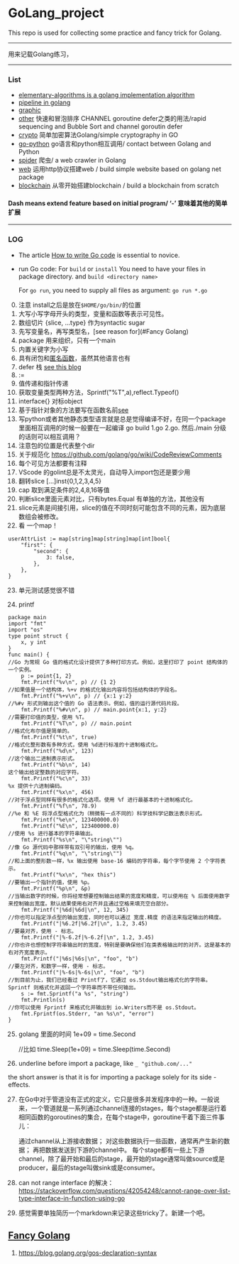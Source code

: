# GoLang_project

This repo is used for collecting some practice and fancy trick for Golang.

---
用来记载Golang练习，



---

### List
+ [elementary-algorithms is a golang implementation algorithm](https://github.com/dyllanwli/GoLang_project/tree/master/elementary-algorithms)
+ [pipeline in golang](https://github.com/dyllanwli/GoLang_project/tree/master/pipeline)
+ [graphic](https://github.com/dyllanwli/GoLang_project/tree/master/graphic)
+ [other](https://github.com/dyllanwli/GoLang_project/tree/master/other) 快速和冒泡排序 CHANNEL goroutine defer之类的用法/rapid sequencing and Bubble Sort and channel goroutin defer
+ [crypto](https://github.com/dyllanwli/GoLang_project/tree/master/crypto) 简单加密算法Golang/simple cryptography in GO
+ [go-python](https://github.com/dyllanwli/GoLang_project/tree/master/go-python) go语言和python相互调用/ contact between Golang and Python
+ [spider](https://github.com/dyllanwli/GoLang_project/tree/master/spider) 爬虫/ a web crawler in Golang
+ [web](https://github.com/dyllanwli/GoLang_project/tree/master/web) 运用http协议搭建web / build simple website based on golang net package
+ [blockchain](https://github.com/dyllanwli/GoLang_project/tree/master/blockchain) 从零开始搭建blockchain / build a blockchain from scratch

#### Dash means extend feature based on initial program/ ‘-’ 意味着其他的简单扩展



---


### LOG
+  The article [How to write Go code](https://golang.org/doc/code.html) is essential to novice.
+  run Go code:
    For `build` or `install` You need to have your files in package directory. and `build <directory name>`
    
    For `go run`, you need to supply all files as argument:
    `go run *.go`

0. 注意 install之后是放在`$HOME/go/bin/`的位置
1. 大写小写字母开头的类型，变量和函数等表示可见性。
2. 数组切片 {slice, ...type} 作为syntactic sugar
3. 先写变量名，再写类型名，[see reason for](#Fancy Golang)
4. package 用来组织，只有一个main
5. 内置关键字为小写
6. 具有闭包和[匿名函数](http://books.studygolang.com/gopl-zh/ch5/ch5-06.html)，虽然其他语言也有
7. defer 栈 [see this blog](https://chinazt.cc/2017/06/30/deferde-shi-yong-gui-ze/)
8. :=
9. 值传递和指针传递
10. 获取变量类型两种方法，Sprintf("%T",a),reflect.Typeof()
11. interface{} 对标object
12. 基于指针对象的方法要写在函数名前[see](http://books.studygolang.com/gopl-zh/ch6/ch6-02.html)
13. 写python或者其他静态类型语言就是总是觉得编译不好，在同一个package里面相互调用的时候一般要在一起编译 go build 1.go 2.go. 然后./main 分级的话则可以相互调用？ 
14. 注意包的位置是代表整个dir
15. 关于规范化 https://github.com/golang/go/wiki/CodeReviewComments 
16. 每个可见方法都要有注释
17. VScode 的golint总是不太灵光，自动导入import包还是要少用
18. 翻转slice [...]inst{0,1,2,3,4,5}
19. cap 取到满足条件的2,4,8,16等值
20. 判断slice里面元素对比，只有bytes.Equal 有单独的方法，其他没有
21. slice元素是间接引用，slice的值在不同时刻可能包含不同的元素，因为底层数组会被修改。
22. 看 一个map！
```
userAttrList := map[string]map[string]map[int]bool{
    "first": {
        "second": {
            3: false,
        },
    },
}
```
23. 单元测试感觉很不错

24. printf
```
package main
import "fmt"
import "os"
type point struct {
    x, y int
}
func main() {
//Go 为常规 Go 值的格式化设计提供了多种打印方式。例如，这里打印了 point 结构体的一个实例。
    p := point{1, 2}
    fmt.Printf("%v\n", p) // {1 2}
//如果值是一个结构体，%+v 的格式化输出内容将包括结构体的字段名。
    fmt.Printf("%+v\n", p) // {x:1 y:2}
//%#v 形式则输出这个值的 Go 语法表示。例如，值的运行源代码片段。
    fmt.Printf("%#v\n", p) // main.point{x:1, y:2}
//需要打印值的类型，使用 %T。
    fmt.Printf("%T\n", p) // main.point
//格式化布尔值是简单的。
    fmt.Printf("%t\n", true)
//格式化整形数有多种方式，使用 %d进行标准的十进制格式化。
    fmt.Printf("%d\n", 123)
//这个输出二进制表示形式。
    fmt.Printf("%b\n", 14)
这个输出给定整数的对应字符。
    fmt.Printf("%c\n", 33)
%x 提供十六进制编码。
    fmt.Printf("%x\n", 456)
//对于浮点型同样有很多的格式化选项。使用 %f 进行最基本的十进制格式化。
    fmt.Printf("%f\n", 78.9)
//%e 和 %E 将浮点型格式化为（稍微有一点不同的）科学技科学记数法表示形式。
    fmt.Printf("%e\n", 123400000.0)
    fmt.Printf("%E\n", 123400000.0)
//使用 %s 进行基本的字符串输出。
    fmt.Printf("%s\n", "\"string\"")
//像 Go 源代码中那样带有双引号的输出，使用 %q。
    fmt.Printf("%q\n", "\"string\"")
//和上面的整形数一样，%x 输出使用 base-16 编码的字符串，每个字节使用 2 个字符表示。
    fmt.Printf("%x\n", "hex this")
//要输出一个指针的值，使用 %p。
    fmt.Printf("%p\n", &p)
//当输出数字的时候，你将经常想要控制输出结果的宽度和精度，可以使用在 % 后面使用数字来控制输出宽度。默认结果使用右对齐并且通过空格来填充空白部分。
    fmt.Printf("|%6d|%6d|\n", 12, 345)
//你也可以指定浮点型的输出宽度，同时也可以通过 宽度.精度 的语法来指定输出的精度。
    fmt.Printf("|%6.2f|%6.2f|\n", 1.2, 3.45)
//要最对齐，使用 - 标志。
    fmt.Printf("|%-6.2f|%-6.2f|\n", 1.2, 3.45)
//你也许也想控制字符串输出时的宽度，特别是要确保他们在类表格输出时的对齐。这是基本的右对齐宽度表示。
    fmt.Printf("|%6s|%6s|\n", "foo", "b")
//要左对齐，和数字一样，使用 - 标志。
    fmt.Printf("|%-6s|%-6s|\n", "foo", "b")
//到目前为止，我们已经看过 Printf了，它通过 os.Stdout输出格式化的字符串。Sprintf 则格式化并返回一个字符串而不带任何输出。
    s := fmt.Sprintf("a %s", "string")
    fmt.Println(s)
//你可以使用 Fprintf 来格式化并输出到 io.Writers而不是 os.Stdout。
    fmt.Fprintf(os.Stderr, "an %s\n", "error")
}
```

25. golang 里面的时间 1e+09 = time.Second 

    //比如
    time.Sleep(1e+09) = time.Sleep(time.Second)

26. underline before import a package, like `_ "github.com/..."` 

the short answer is that it is for importing a package solely for its side -effects.

27. 在Go中对于管道没有正式的定义，它只是很多并发程序中的一种。一般说来，一个管道就是一系列通过channel连接的stages，每个stage都是运行着相同函数的goroutines的集合，在每个stage中，goroutine干着下面三件事儿：

    通过channel从上游接收数据；
    对这些数据执行一些函数，通常再产生新的数据；
    再把数据发送到下游的channel中。
    每个stage都有一些上下游channel，除了最开始和最后的stage，最开始的stage通常叫做source或是producer，最后的stage叫做sink或是consumer。

28. can not range interface 的解决：https://stackoverflow.com/questions/42054248/cannot-range-over-list-type-interface-in-function-using-go

29. 感觉需要单独简历一个markdown来记录这些tricky了。新建一个吧。


## [Fancy Golang](#FancyGolang)
1. https://blog.golang.org/gos-declaration-syntax
